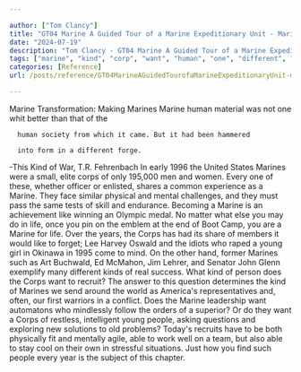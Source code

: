 ```yaml
---

author: ["Tom Clancy"]
title: "GT04 Marine A Guided Tour of a Marine Expeditionary Unit - Marine_split_026.html"
date: "2024-07-19"
description: "Tom Clancy - GT04 Marine A Guided Tour of a Marine Expeditionary Unit"
tags: ["marine", "kind", "corp", "want", "human", "one", "different", "every", "share", "like", "life", "year", "young", "recruit", "question", "people", "able", "transformation", "making", "material", "whit", "better", "society", "came", "hammered"]
categories: [Reference]
url: /posts/reference/GT04MarineAGuidedTourofaMarineExpeditionaryUnit-marinesplit026html

---
```



Marine
Transformation: Making Marines
Marine human material was not one whit better than that of the
      human society from which it came. But it had been hammered
      into form in a different forge.
-This Kind of War, T.R. Fehrenbach
In early 1996 the United States Marines were a small, elite corps of only 195,000 men and women. Every one of these, whether officer or enlisted, shares a common experience as a Marine. They face similar physical and mental challenges, and they must pass the same tests of skill and endurance. Becoming a Marine is an achievement like winning an Olympic medal. No matter what else you may do in life, once you pin on the emblem at the end of Boot Camp, you are a Marine for life. Over the years, the Corps has had its share of members it would like to forget; Lee Harvey Oswald and the idiots who raped a young girl in Okinawa in 1995 come to mind. On the other hand, former Marines such as Art Buchwald, Ed McMahon, Jim Lehrer, and Senator John Glenn exemplify many different kinds of real success.
What kind of person does the Corps want to recruit? The answer to this question determines the kind of Marines we send around the world as America's representatives and, often, our first warriors in a conflict. Does the Marine leadership want automatons who mindlessly follow the orders of a superior? Or do they want a Corps of restless, intelligent young people, asking questions and exploring new solutions to old problems? Today's recruits have to be both physically fit and mentally agile, able to work well on a team, but also able to stay cool on their own in stressful situations. Just how you find such people every year is the subject of this chapter.
